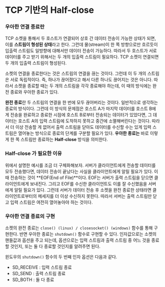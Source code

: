 # TCP 기반의 Half-close
### 우아한 연결 종료란

TCP 소켓을 통해서 두 호스트가 연결되어 상호 간 데이터 전송이 가능한 상태가 되면, 이를 **스트림이 형성된 상태**라고 한다. 그런데 물(stream)이 한 쪽 방향으로만 흐르듯이 입출력 스트림도 일방향에 대해서만 데이터 전송이 가능하다. 따라서 두 호스트가 서로 데이터를 주고 받기 위해서는 두 개의 입출력 스트림이 필요하다. TCP 소켓이 연결되면 두 개의 입출력 스트림이 형성된다. 

소켓의 연결을 종료한다는 것은 스트림의 연결을 끊는 것이다. 그런데 이 두 개의 스트림은 서로 독립적이다. 즉, 하나가 끊어졌다고 해서 다른 하나도 끊어지는 것은 아니다. 따라서 소켓을 종료할 때는 두 개의 스트림을 각각 종료해야 하는데, 이 때의 방식에는 완전 종료와 우아한 종료가 있다. 

**완전 종료**란 두 스트림의 연결을 한 번에 모두 끊어버리는 것이다. 일반적으로 생각하는 종료의 방식이다. 그런데 이 방식의 문제점은 호스트 A가 마지막 데이터를 호스트 B에게 전송을 완료하고 종료한 시점에 호스트 B로부터 전송되는 데이터가 있었다면, 그 데이터는 호스트 A의 입력 스트림에 도착하지 못하고 중간에 소멸해버린다는 것이다. 따라서 더 이상 전송할 게 없어서 출력 스트림을 닫아도 데이터를 수신할 수는 있게 입력 스트림은 열어놓는 방식으로 종료의 단계를 구분할 필요가 있다. **우아한 종료는** 바로 이렇게 한 쪽 스트림만 종료하는 **Half-close** 방식을 의미한다.

### Half-close 가 필요한 이유

위에서 설명한 예시를 조금 더 구체화해보자. 서버가 클라이언트에게 전송할 데이터를 모두 전송했다면, 데이터 전송이 끝났다는 사실을 클라이언트에게 알릴 필요가 있다. 이 때 전송하는 것이 **EOF(End of File)**이다. EOF는 서버가 출력 스트림을 닫으면 클라이언트에게 보내진다. 그리고 EOF를 수신한 클라이언트도 이를 잘 수신했음을 서버에게 알릴 필요가 있다. 그런데 서버가 데이터 전송 후 소켓을 완전 종료한 상태라면 클라이언트로부터의 메세지를 더 이상 수신하지 못한다. 따라서 서버는 출력 스트림만 닫고 입력 스트림은 여전히 열어놓아야 하는 것이다.

### 우아한 연결 종료의 구현

소켓의 완전 종료는 `close() (linux) / closesocket() (windows)` 함수를 통해 구현한다. 반면 우아한 종료는 `shutdown()` 함수로 구현할 수 있다. 인자값으로는 소켓의 핸들값과 옵션을 주고 되는데, 옵션으로는 입력 스트림과 출력 스트림 중 어느 것을 종료할 것인지, 또는 둘 다 종료할 것인지를 알려주면 된다. 

윈도우의 `shutdown()` 함수의 두 번째 인자 옵션은 다음과 같다. 

- SD_RECEIVE  : 입력 스트림 종료
- SD_SEND : 출력 스트림 종료
- SD_BOTH : 둘 다 종료
